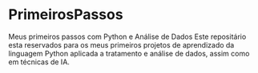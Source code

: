 # PrimeirosPassos
 Meus primeiros passos com Python e Análise de Dados
Este repositário esta reservados para os meus primeiros projetos de aprendizado da linguagem Python aplicada a tratamento e análise de dados, assim como em técnicas de IA.
